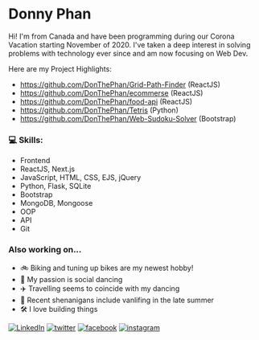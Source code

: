 # Donny Phan

Hi! I'm from Canada and have been programming during our Corona Vacation starting November of 2020. 
I've taken a deep interest in solving problems with technology ever since and am now focusing on Web Dev.

Here are my Project Highlights:
- https://github.com/DonThePhan/Grid-Path-Finder (ReactJS)
- https://github.com/DonThePhan/ecommerse (ReactJS)
- https://github.com/DonThePhan/food-api (ReactJS)
- https://github.com/DonThePhan/Tetris (Python)
- https://github.com/DonThePhan/Web-Sudoku-Solver (Bootstrap)


### 💻 Skills:
* Frontend
* ReactJS, Next.js
* JavaScript, HTML, CSS, EJS, jQuery
* Python, Flask, SQLite
* Bootstrap
* MongoDB, Mongoose
* OOP
* API
* Git
### Also working on...
* 🚲 Biking and tuning up bikes are my newest hobby!
* 🕺 My passion is social dancing
* ✈️ Travelling seems to coincide with my dancing
* 🚐 Recent shenanigans include vanlifing in the late summer
* 🛠️ I love building things

<a href="https://www.linkedin.com/in/donnyphanmeceng/">![LinkedIn](https://user-images.githubusercontent.com/74743983/115660042-72bdb300-a309-11eb-8248-1ee0c36969be.PNG)</a>
<a href="https://twitter.com/DonnyPhan5">![twitter](https://user-images.githubusercontent.com/74743983/115660095-82d59280-a309-11eb-9a05-bf75a70a4691.PNG)</a>
<a href="https://www.facebook.com/donny.phan.3">![facebook](https://user-images.githubusercontent.com/74743983/115660104-8701b000-a309-11eb-9308-33aac348c61c.PNG)</a>
<a href="https://www.instagram.com/donthephan/">![instagram](https://user-images.githubusercontent.com/74743983/115660122-8bc66400-a309-11eb-8c28-9cb1af1d6bee.PNG)</a>

<!--
**DonThePhan/DonThePhan** is a ✨ _special_ ✨ repository because its `README.md` (this file) appears on your GitHub profile.

Here are some ideas to get you started:

- 🔭 I’m currently working on ...
- 🌱 I’m currently learning ...
- 👯 I’m looking to collaborate on ...
- 🤔 I’m looking for help with ...
- 💬 Ask me about ...
- 📫 How to reach me: ...
- 😄 Pronouns: ...
- ⚡ Fun fact: ...
-->
